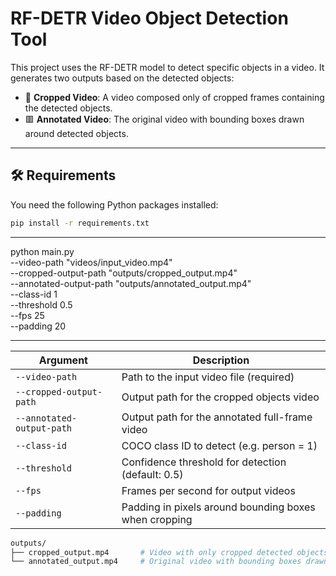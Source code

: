 # RF-DETR Video Object Detection Tool

This project uses the RF-DETR model to detect specific objects in a video. It generates two outputs based on the detected objects:
- 🔳 **Cropped Video**: A video composed only of cropped frames containing the detected objects.
- 🟥 **Annotated Video**: The original video with bounding boxes drawn around detected objects.

---

## 🛠️ Requirements

You need the following Python packages installed:

```bash
pip install -r requirements.txt
```
---

python main.py \
  --video-path "videos/input_video.mp4" \
  --cropped-output-path "outputs/cropped_output.mp4" \
  --annotated-output-path "outputs/annotated_output.mp4" \
  --class-id 1 \
  --threshold 0.5 \
  --fps 25 \
  --padding 20


---

| Argument                  | Description                                           |
| ------------------------- | ----------------------------------------------------- |
| `--video-path`            | Path to the input video file (required)               |
| `--cropped-output-path`   | Output path for the cropped objects video             |
| `--annotated-output-path` | Output path for the annotated full-frame video        |
| `--class-id`              | COCO class ID to detect (e.g. person = 1)             |
| `--threshold`             | Confidence threshold for detection (default: 0.5)     |
| `--fps`                   | Frames per second for output videos                   |
| `--padding`               | Padding in pixels around bounding boxes when cropping |

```bash
outputs/
├── cropped_output.mp4       # Video with only cropped detected objects
└── annotated_output.mp4     # Original video with bounding boxes drawn
```

